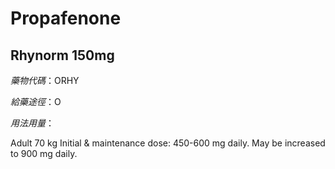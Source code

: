 # Propafenone

## Rhynorm 150mg

*藥物代碼*：ORHY

*給藥途徑*：O

*用法用量*：

Adult 70 kg Initial & maintenance dose: 450-600 mg daily. May be increased to 900 mg daily.

